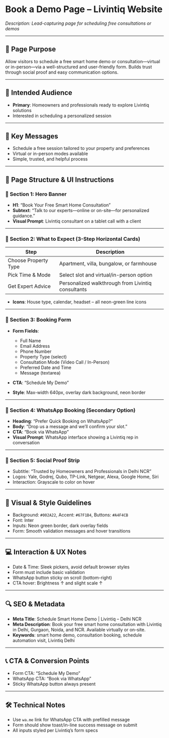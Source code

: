 # Book a Demo Page – Livintiq Website

_Description: Lead-capturing page for scheduling free consultations or demos_

---

## 🎯 Page Purpose

Allow visitors to schedule a free smart home demo or consultation—virtual or in-person—via a well-structured and user-friendly form. Builds trust through social proof and easy communication options.

---

## 👥 Intended Audience

- **Primary**: Homeowners and professionals ready to explore Livintiq solutions
- Interested in scheduling a personalized session

---

## 🔑 Key Messages

- Schedule a free session tailored to your property and preferences
- Virtual or in-person modes available
- Simple, trusted, and helpful process

---

## 🧱 Page Structure & UI Instructions

### 🔹 Section 1: Hero Banner

- **H1**: “Book Your Free Smart Home Consultation”
- **Subtext**: “Talk to our experts—online or on-site—for personalized guidance.”
- **Visual Prompt**: Livintiq consultant on a tablet call with a client

---

### 🔹 Section 2: What to Expect (3-Step Horizontal Cards)

| Step                     | Description                                           |
|--------------------------|-------------------------------------------------------|
| Choose Property Type     | Apartment, villa, bungalow, or farmhouse              |
| Pick Time & Mode         | Select slot and virtual/in-person option              |
| Get Expert Advice        | Personalized walkthrough from Livintiq consultants    |

- **Icons**: House type, calendar, headset – all neon-green line icons

---

### 🔹 Section 3: Booking Form

- **Form Fields**:
  - Full Name
  - Email Address
  - Phone Number
  - Property Type (select)
  - Consultation Mode (Video Call / In-Person)
  - Preferred Date and Time
  - Message (textarea)

- **CTA**: “Schedule My Demo”
- **Style**: Max-width 640px, overlay dark background, neon border

---

### 🔹 Section 4: WhatsApp Booking (Secondary Option)

- **Heading**: “Prefer Quick Booking on WhatsApp?”
- **Body**: “Drop us a message and we’ll confirm your slot.”
- **CTA**: “Book via WhatsApp”
- **Visual Prompt**: WhatsApp interface showing a Livintiq rep in conversation

---

### 🔹 Section 5: Social Proof Strip

- Subtitle: “Trusted by Homeowners and Professionals in Delhi NCR”
- Logos: Yale, Godrej, Qubo, TP-Link, Netgear, Alexa, Google Home, Siri
- Interaction: Grayscale to color on hover

---

## 🎨 Visual & Style Guidelines

- Background: `#002A22`, Accent: `#67F1B4`, Buttons: `#A4F4CB`
- Font: Inter
- Inputs: Neon green border, dark overlay fields
- Form: Smooth validation messages and hover transitions

---

## 💻 Interaction & UX Notes

- Date & Time: Sleek pickers, avoid default browser styles
- Form must include basic validation
- WhatsApp button sticky on scroll (bottom-right)
- CTA hover: Brightness ↑ and slight scale ↑

---

## 🔍 SEO & Metadata

- **Meta Title**: Schedule Smart Home Demo | Livintiq – Delhi NCR
- **Meta Description**: Book your free smart home consultation with Livintiq in Delhi, Gurgaon, Noida, and NCR. Available virtually or on-site.
- **Keywords**: smart home demo, consultation booking, schedule automation visit, Livintiq Delhi

---

## 📞 CTA & Conversion Points

- Form CTA: “Schedule My Demo”
- WhatsApp CTA: “Book via WhatsApp”
- Sticky WhatsApp button always present

---

## 🛠 Technical Notes

- Use `wa.me` link for WhatsApp CTA with prefilled message
- Form should show toast/in-line success message on submit
- All inputs styled per Livintiq’s form specs
